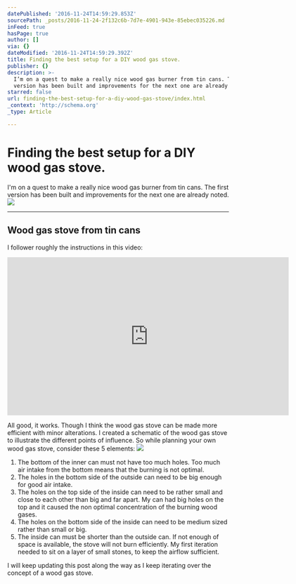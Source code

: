 ```yaml
---
datePublished: '2016-11-24T14:59:29.853Z'
sourcePath: _posts/2016-11-24-2f132c6b-7d7e-4901-943e-85ebec035226.md
inFeed: true
hasPage: true
author: []
via: {}
dateModified: '2016-11-24T14:59:29.392Z'
title: Finding the best setup for a DIY wood gas stove.
publisher: {}
description: >-
  I’m on a quest to make a really nice wood gas burner from tin cans. The first
  version has been built and improvements for the next one are already noted.
starred: false
url: finding-the-best-setup-for-a-diy-wood-gas-stove/index.html
_context: 'http://schema.org'
_type: Article

---
```

# Finding the best setup for a DIY wood gas stove.

I'm on a quest to make a really nice wood gas burner from tin cans. The first version has been built and improvements for the next one are already noted.
![](https://the-grid-user-content.s3-us-west-2.amazonaws.com/008dc55c-73c0-4921-955b-c033a68131e9.jpg)

---

## Wood gas stove from tin cans

I follower roughly the instructions in this video:

<iframe src="https://cdn.embedly.com/widgets/media.html?src=https%3A%2F%2Fwww.youtube.com%2Fembed%2FBxODae_BS74%3Ffeature%3Doembed&amp;url=http%3A%2F%2Fwww.youtube.com%2Fwatch%3Fv%3DBxODae_BS74&amp;image=https%3A%2F%2Fi.ytimg.com%2Fvi%2FBxODae_BS74%2Fhqdefault.jpg&amp;key=b7d04c9b404c499eba89ee7072e1c4f7&amp;type=text%2Fhtml&amp;schema=youtube" width="640" height="360" scrolling="no" frameborder="0" allowfullscreen="" style=""></iframe>

All good, it works. Though I think the wood gas stove can be made more efficient with minor alterations. I created a schematic of the wood gas stove to illustrate the different points of influence. So while planning your own wood gas stove, consider these 5 elements:
![](https://the-grid-user-content.s3-us-west-2.amazonaws.com/7050d2ff-2d65-49ec-8ece-4407d69853c6.jpg)

1. The bottom of the inner can must not have too much holes. Too much air intake from the bottom means that the burning is not optimal.
2. The holes in the bottom side of the outside can need to be big enough for good air intake.
3. The holes on the top side of the inside can need to be rather small and close to each other than big and far apart. My can had big holes on the top and it caused the non optimal concentration of the burning wood gases.
4. The holes on the bottom side of the inside can need to be medium sized rather than small or big.
5. The inside can must be shorter than the outside can. If not enough of space is available, the stove will not burn efficiently. My first iteration needed to sit on a layer of small stones, to keep the airflow sufficient.

I will keep updating this post along the way as I keep iterating over the concept of a wood gas stove.